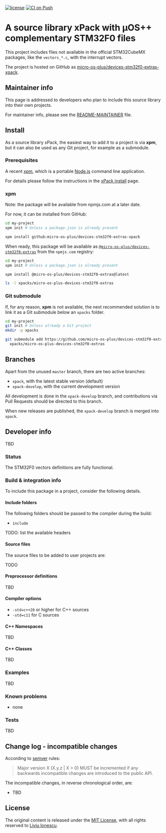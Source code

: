 [![license](https://img.shields.io/github/license/micro-os-plus/devices-stm32f0-extras-xpack)](https://github.com/micro-os-plus/devices-stm32f0-extras-xpack/blob/xpack/LICENSE)
[![CI on Push](https://github.com/micro-os-plus/devices-stm32f0-extras-xpack/actions/workflows/CI.yml/badge.svg)](https://github.com/micro-os-plus/devices-stm32f0-extras-xpack/actions/workflows/CI.yml)

# A source library xPack with µOS++ complementary STM32F0 files

This project includes files not available in the official STM32CubeMX packages,
like the `vectors_*.c`, with the interrupt vectors.

The project is hosted on GitHub as
[micro-os-plus/devices-stm32f0-extras-xpack](https://github.com/micro-os-plus/devices-stm32f0-extras-xpack).

## Maintainer info

This page is addressed to developers who plan to include this source
library into their own projects.

For maintainer info, please see the
[README-MAINTAINER](README-MAINTAINER.md) file.

## Install

As a source library xPack, the easiest way to add it to a project is via
**xpm**, but it can also be used as any Git project, for example as a submodule.

### Prerequisites

A recent [xpm](https://xpack.github.io/xpm/),
which is a portable [Node.js](https://nodejs.org/) command line application.

For details please follow the instructions in the
[xPack install](https://xpack.github.io/install/) page.

### xpm

Note: the package will be available from npmjs.com at a later date.

For now, it can be installed from GitHub:

```sh
cd my-project
xpm init # Unless a package.json is already present

xpm install github:micro-os-plus/devices-stm32f0-extras-xpack
```

When ready, this package will be available as
[`@micro-os-plus/devices-stm32f0-extras`](https://www.npmjs.com/package/@micro-os-plus/devices-stm32f0-extras)
from the `npmjs.com` registry:

```sh
cd my-project
xpm init # Unless a package.json is already present

xpm install @micro-os-plus/devices-stm32f0-extras@latest

ls -l xpacks/micro-os-plus-devices-stm32f0-extras
```

### Git submodule

If, for any reason, **xpm** is not available, the next recommended
solution is to link it as a Git submodule below an `xpacks` folder.

```sh
cd my-project
git init # Unless already a Git project
mkdir -p xpacks

git submodule add https://github.com/micro-os-plus/devices-stm32f0-extras-extras-xpack.git \
  xpacks/micro-os-plus-devices-stm32f0-extras
```

## Branches

Apart from the unused `master` branch, there are two active branches:

- `xpack`, with the latest stable version (default)
- `xpack-develop`, with the current development version

All development is done in the `xpack-develop` branch, and contributions via
Pull Requests should be directed to this branch.

When new releases are published, the `xpack-develop` branch is merged
into `xpack`.

## Developer info

TBD

### Status

The STM32F0 vectors definitions are fully functional.

### Build & integration info

To include this package in a project, consider the following details.

#### Include folders

The following folders should be passed to the compiler during the build:

- `include`

TODO: list the available headers

#### Source files

The source files to be added to user projects are:

TODO

#### Preprocessor definitions

TBD

#### Compiler options

- `-std=c++20` or higher for C++ sources
- `-std=c11` for C sources

#### C++ Namespaces

TBD

#### C++ Classes

TBD

### Examples

TBD

### Known problems

- none

### Tests

TBD

## Change log - incompatible changes

According to [semver](https://semver.org) rules:

> Major version X (X.y.z | X > 0) MUST be incremented if any
backwards incompatible changes are introduced to the public API.

The incompatible changes, in reverse chronological order,
are:

- TBD

## License

The original content is released under the
[MIT License](https://opensource.org/licenses/MIT/),
with all rights reserved to
[Liviu Ionescu](https://github.com/ilg-ul/).
